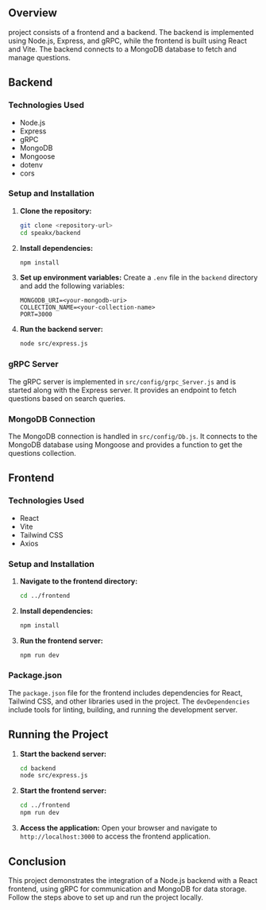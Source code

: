 
## Overview
 project  consists of a frontend and a backend. The backend is implemented using Node.js, Express, and gRPC, while the frontend is built using React and Vite. The backend connects to a MongoDB database to fetch and manage questions.

## Backend

### Technologies Used

- Node.js
- Express
- gRPC
- MongoDB
- Mongoose
- dotenv
- cors

### Setup and Installation

1. **Clone the repository:**
    ```sh
    git clone <repository-url>
    cd speakx/backend
    ```

2. **Install dependencies:**
    ```sh
    npm install
    ```

3. **Set up environment variables:**
    Create a `.env` file in the `backend` directory and add the following variables:
    ```env
    MONGODB_URI=<your-mongodb-uri>
    COLLECTION_NAME=<your-collection-name>
    PORT=3000
    ```

4. **Run the backend server:**
    ```sh
    node src/express.js
    ```

### gRPC Server

The gRPC server is implemented in `src/config/grpc_Server.js` and is started along with the Express server. It provides an endpoint to fetch questions based on search queries.

### MongoDB Connection

The MongoDB connection is handled in `src/config/Db.js`. It connects to the MongoDB database using Mongoose and provides a function to get the questions collection.

## Frontend

### Technologies Used

- React
- Vite
- Tailwind CSS
- Axios

### Setup and Installation

1. **Navigate to the frontend directory:**
    ```sh
    cd ../frontend
    ```

2. **Install dependencies:**
    ```sh
    npm install
    ```

3. **Run the frontend server:**
    ```sh
    npm run dev
    ```

### Package.json

The `package.json` file for the frontend includes dependencies for React, Tailwind CSS, and other libraries used in the project. The `devDependencies` include tools for linting, building, and running the development server.

## Running the Project

1. **Start the backend server:**
    ```sh
    cd backend
    node src/express.js
    ```

2. **Start the frontend server:**
    ```sh
    cd ../frontend
    npm run dev
    ```

3. **Access the application:**
    Open your browser and navigate to `http://localhost:3000` to access the frontend application.

## Conclusion

This project demonstrates the integration of a Node.js backend with a React frontend, using gRPC for communication and MongoDB for data storage. Follow the steps above to set up and run the project locally.